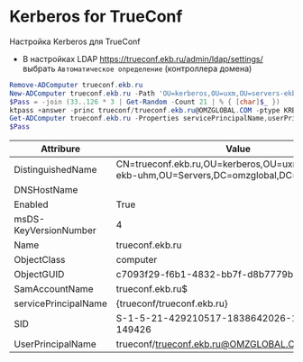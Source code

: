 # Kerberos for TrueConf

Настройка Kerberos для TrueConf

+ В настройках LDAP <https://trueconf.ekb.ru/admin/ldap/settings/>
  выбрать `Автоматическое определение` (контроллера домена)

```powershell
Remove-ADComputer trueconf.ekb.ru
New-ADComputer trueconf.ekb.ru -Path 'OU=kerberos,OU=uxm,OU=servers-ekb-uhm,OU=Servers,DC=omzglobal,DC=com'
$Pass = -join (33..126 * 3 | Get-Random -Count 21 | % { [char]$_ })
ktpass +answer -princ trueconf/trueconf.ekb.ru@OMZGLOBAL.COM -ptype KRB5_NT_SRV_HST -crypto ALL -mapuser 'OMZGLOBAL\trueconf.ekb.ru$' -pass $Pass -out c:\temp\trueconf.keytab
Get-ADComputer trueconf.ekb.ru -Properties servicePrincipalName,userPrincipalName,msDS-KeyVersionNumber
$Pass
```
| Attribure              |  Value                                                                                   |
|------------------------|------------------------------------------------------------------------------------------|
| DistinguishedName      |  CN=trueconf.ekb.ru,OU=kerberos,OU=uxm,OU=servers-ekb-uhm,OU=Servers,DC=omzglobal,DC=com |
| DNSHostName            |                                                                                          |
| Enabled                |  True                                                                                    |
| msDS-KeyVersionNumber  |  4                                                                                       |
| Name                   |  trueconf.ekb.ru                                                                         |
| ObjectClass            |  computer                                                                                |
| ObjectGUID             |  c7093f29-f6b1-4832-bb7f-d8b7779b27e6                                                    |
| SamAccountName         |  trueconf.ekb.ru$                                                                        |
| servicePrincipalName   |  {trueconf/trueconf.ekb.ru}                                                              |
| SID                    |  S-1-5-21-429210517-1838642026-1537874043-149426                                         |
| UserPrincipalName      |  trueconf/trueconf.ekb.ru@OMZGLOBAL.COM                                                  |
